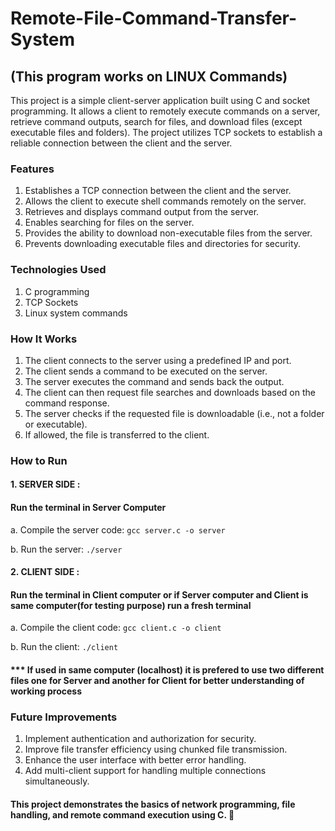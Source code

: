 # Remote-File-Command-Transfer-System
## (This program works on LINUX Commands)

This project is a simple client-server application built using C and socket programming. It allows a client to remotely execute commands on a server, retrieve command outputs, search for files, and download files (except executable files and folders). The project utilizes TCP sockets to establish a reliable connection between the client and the server.

### Features
1. Establishes a TCP connection between the client and the server.
2. Allows the client to execute shell commands remotely on the server.
3. Retrieves and displays command output from the server.
4. Enables searching for files on the server.
5. Provides the ability to download non-executable files from the server.
6. Prevents downloading executable files and directories for security.

### Technologies Used
1. C programming
2. TCP Sockets
3. Linux system commands

### How It Works
1. The client connects to the server using a predefined IP and port.
2. The client sends a command to be executed on the server.
3. The server executes the command and sends back the output.
4. The client can then request file searches and downloads based on the command response.
5. The server checks if the requested file is downloadable (i.e., not a folder or executable).
6. If allowed, the file is transferred to the client.

### How to Run
#### 1. SERVER SIDE : 
#### Run the terminal in Server Computer
a. Compile the server code:
```gcc server.c -o server```

b. Run the server:
```./server```

#### 2. CLIENT SIDE : 
#### Run the terminal in Client computer or if Server computer and Client is same computer(for testing purpose) run a fresh terminal 
a. Compile the client code:
```gcc client.c -o client```

b. Run the client:
```./client```
 #### *** If used in same computer (localhost) it is prefered to use two different files one for Server and another for Client for better understanding of working process

 ### Future Improvements
1. Implement authentication and authorization for security.
2. Improve file transfer efficiency using chunked file transmission.
3. Enhance the user interface with better error handling.
4. Add multi-client support for handling multiple connections simultaneously.

#### This project demonstrates the basics of network programming, file handling, and remote command execution using C. 🚀
